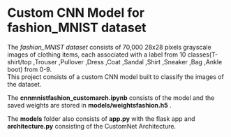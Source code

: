 # Custom CNN Model for fashion_MNIST dataset
The *fashion_MNIST dataset* consists of 70,000 28x28 pixels grayscale images of clothing items, each associated with a label from 10 classes(T-shirt/top
,Trouser
,Pullover
,Dress
,Coat
,Sandal
,Shirt
,Sneaker
,Bag
,Ankle boot) from 0-9.<br />
This project consists of a custom CNN model built to classify the images of the dataset.

The __cnnmnistfashion_customarch.ipynb__ consists of the model and the saved weights are stored in __models/weightsfashion.h5__ .<br />

The __models__ folder also consists of __app.py__ with the flask app and __architecture.py__ consisting of the CustomNet Architecture.
